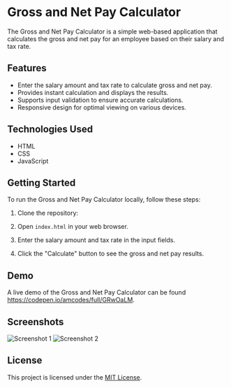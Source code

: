 # Gross and Net Pay Calculator

The Gross and Net Pay Calculator is a simple web-based application that calculates the gross and net pay for an employee based on their salary and tax rate.

## Features

- Enter the salary amount and tax rate to calculate gross and net pay.
- Provides instant calculation and displays the results.
- Supports input validation to ensure accurate calculations.
- Responsive design for optimal viewing on various devices.

## Technologies Used

- HTML
- CSS
- JavaScript

## Getting Started

To run the Gross and Net Pay Calculator locally, follow these steps:

1. Clone the repository:

2. Open `index.html` in your web browser.

3. Enter the salary amount and tax rate in the input fields.

4. Click the "Calculate" button to see the gross and net pay results.

## Demo

A live demo of the Gross and Net Pay Calculator can be found https://codepen.io/amcodes/full/GRwOaLM.

## Screenshots

![Screenshot 1](insert-screenshot-url)
![Screenshot 2](insert-screenshot-url)

## License

This project is licensed under the [MIT License](LICENSE).

